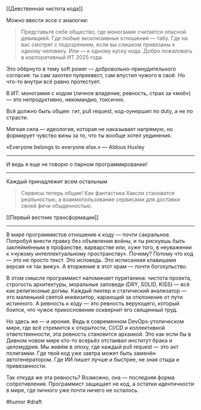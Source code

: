 [[Девственная чистота кода]]

Можно ввести эссе с аналогии:

> Представьте себе общество, где моногамия считается опасной девиацией. Где любые эксклюзивные отношения — табу. Где на вас смотрят с подозрением, если вы слишком привязаны к одному человеку. Или — к одному куску кода. Добро пожаловать в корпоративный ИТ 2025 года.

Это обёрнуто в тему soft power — добровольно-принудительного согласия: ты сам захотел пулреквест, сам впустил чужого в своё. Но что-то внутри всё равно протестует.

В ИТ: моногамия с кодом (личное владение, ревность, страх за «моё») — это непродуктивно, некомандно, токсично.

Всё должно быть общее: гит, pull request, код-оунершип по duty, а не по страсти.

Мягкая сила — идеология, которая не наказывает напрямую, но формирует чувство вины за то, что ты вообще хотел уединения.

«Everyone belongs to everyone else.» — Aldous Huxley

----

И ведь я еще не говорю о парном программировании!

----

Каждый принадлежит всем остальным
> Сервисы теперь общие! Как фантастика Хаксли становится реальностью, а взаимопользование сервисами для доставки своей фичи обыденностью. 

[[Первый вестник трансформации]]

----

В мире программистов отношение к коду — почти сакральное. Попробуй внести правку без объявления войны, и ты рискуешь быть заклеймённым в профанстве, варварстве или, хуже того, в неуважении к «чужому интеллектуальному пространству». Почему? Потому что код — это не просто текст. Это исповедь. Это исписанная клавишами версия «я так вижу». А вторжение в этот храм — почти богохульство.

В этом смысле программист напоминает пуританина: чистота проекта, строгость архитектуры, моральные заповеди (DRY, SOLID, KISS) — всё как религиозные догмы. Каждый линтер и статический анализатор — это маленький святой инквизитор, карающий за отклонение от пути истинного. А ревность к коду — это ревность верующего, который боится, что чужое прикосновение осквернит его священный труд.

Но здесь же — и ирония. Ведь в современном DevOps-утопическом мире, где всё стремится к открытости, CI/CD и коллективной ответственности, эта ревность становится архаикой. Это как если бы в Дивном новом мире кто-то всерьёз отстаивал институт брака и целомудрия. Мы живём в эпоху, где каждый pull request — это акт полигамии. Где твой код уже завтра может быть заменён автогенератором. Где ИИ пишет лучше и быстрее, не зная стыда и привязанности.

Так откуда же эта ревность? Возможно, она — последняя форма сопротивления. Программист защищает не код, а остатки идентичности в мире, где личного уже почти ничего не осталось.

#humor #draft